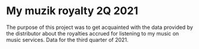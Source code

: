 # My muzik royalty 2Q 2021
The purpose of this project was to get acquainted with the data provided by the distributor about the royalties accrued for listening to my music on music services. 
Data for the third quarter of 2021.
